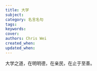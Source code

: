 ```yaml
---
title: 大学
subject: 
category: 名言名句
tags: 
keywords: 
cover: 
authors: Chris Wei
created_when: 
updated_when: 
---
```


大学之道，在明明德，在亲民，在止于至善。
